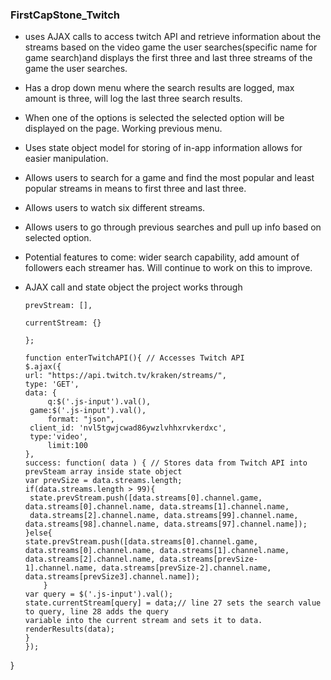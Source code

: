 ### FirstCapStone_Twitch
* uses AJAX calls to access twitch API and retrieve information about the streams based on the video game the user searches(specific name for game search)and displays 
the first three and last three streams of the game the user searches.
* Has a drop down menu where the search results are logged, max amount is three, will log the last three search results.
* When one of the options is selected the selected option will be displayed on the page. Working previous menu. 
* Uses state object model for storing of in-app information allows for easier manipulation.
* Allows users to search for a game and find the most popular and least popular streams in means to first three and last three.
* Allows users to watch six different streams.
* Allows users to go through previous searches and pull up info based on selected option.

* Potential features to come: wider search capability, add amount of followers each streamer has. Will continue to work on this to improve. 

* AJAX call and state object the project works through

	```var state = { 
	prevStream: [],
	
	currentStream: {}
	
	};

	function enterTwitchAPI(){ // Accesses Twitch API 
	$.ajax({
    url: "https://api.twitch.tv/kraken/streams/",
    type: 'GET',
	data: {
    	 q:$('.js-input').val(),
	 game:$('.js-input').val(),
         format: "json",
	 client_id: 'nvl5tgwjcwad86ywzlvhhxrvkerdxc',
	 type:'video',
         limit:100
    }, 
  success: function( data ) { // Stores data from Twitch API into prevSteam array inside state object
	var prevSize = data.streams.length;
	if(data.streams.length > 99){
	 state.prevStream.push([data.streams[0].channel.game, data.streams[0].channel.name, data.streams[1].channel.name,
	 data.streams[2].channel.name, data.streams[99].channel.name, data.streams[98].channel.name, data.streams[97].channel.name]);
	}else{
	state.prevStream.push([data.streams[0].channel.game, data.streams[0].channel.name, data.streams[1].channel.name, data.streams[2].channel.name, data.streams[prevSize-1].channel.name, data.streams[prevSize-2].channel.name,  data.streams[prevSize3].channel.name]);
		}
	var query = $('.js-input').val();
	state.currentStream[query] = data;// line 27 sets the search value to query, line 28 adds the query
	variable into the current stream and sets it to data.
	renderResults(data);
	}
	});
}
